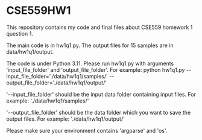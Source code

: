 # CSE559HW1
This repository contains my code and final files about CSE559 homework 1 question 1.

The main code is in hw1q1.py. The output files for 15 samples are in data/hw1q1/output.

The code is under Python 3.11. Please run hw1q1.py with arguments 'input_file_folder' and 'output_file_folder'. For example: python hw1q1.py --input_file_folder='./data/hw1q1/samples/' --output_file_folder='./data/hw1q1/output/'

'--input_file_folder' should be the input data folder containing input files. For example: './data/hw1q1/samples/'

'--output_file_folder' should be the data folder which you want to save the output files. For example: './data/hw1q1/output/'

Please make sure your environment contains 'argparse' and 'os'.
